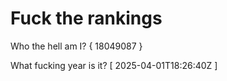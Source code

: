 # Fuck the rankings

Who the hell am I?
{ 18049087 }

What fucking year is it?
[ 2025-04-01T18:26:40Z ]
